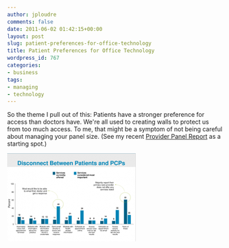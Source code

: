```yaml
---
author: jploudre
comments: false
date: 2011-06-02 01:42:15+00:00
layout: post
slug: patient-preferences-for-office-technology
title: Patient Preferences for Office Technology
wordpress_id: 767
categories:
- business
tags:
- managing
- technology
---
```


So the theme I pull out of this: Patients have a stronger preference for access than doctors have. We're all used to creating walls to protect us from too much access. To me, that might be  a symptom of not being careful about managing your panel size. (See my recent [Provider Panel Report](/2011/provider-panel-report/) as a starting spot.)

[![](/files/2011/06/patient-office-tech-preferences-300x205.png)](/files/2011/06/patient-office-tech-preferences.png)
